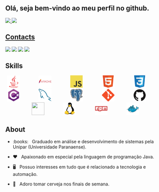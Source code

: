 ## Olá, seja bem-vindo ao meu perfil no github.
 <div>
  <a href="https://github.com/juliosfro">
  <img height="180em" src="https://github-readme-stats.vercel.app/api?username=juliosfro&show_icons=true&theme=dracula&include_all_commits=true&count_private=true"/>
  <img height="180em" src="https://github-readme-stats.vercel.app/api/top-langs/?username=rafaballerini&layout=compact&langs_count=8&theme=dracula"/>
<div>

## Contacts  
  <div style="display: inline_block">
  <a href = "mailto: juliosfro@gmail.com"><img src="https://img.shields.io/badge/-Gmail-%23EA4335?style=for-the-badge&logo=gmail&logoColor=white" target="_blank"></a>
  <a href="https://www.linkedin.com/in/juliosfro" target="_blank"><img src="https://img.shields.io/badge/-LinkedIn-%230077B5?style=for-the-badge&logo=linkedin&logoColor=white" target="_blank"></a>
  <a href="https://www.youtube.com/channel/UCSzUVqVLFflM4zbk4EtlYcg" target="_blank"><img src="https://img.shields.io/badge/-Youtube-%23333?style=for-the-badge&logo=youtube&logoColor=white" target="_blank"></a>
  <a href="https://instagram.com/juliosfro" target="_blank"><img src="https://img.shields.io/badge/-Instagram-%23E4405F?style=for-the-badge&logo=instagram&logoColor=white" target="_blank"></a>
</div>

## Skills
<p align="center">
    <img height="40" width="40" src="https://raw.githubusercontent.com/devicons/devicon/master/icons/java/java-plain.svg">
    &nbsp;&nbsp;&nbsp;&nbsp;&nbsp;&nbsp;&nbsp;&nbsp;&nbsp;&nbsp;&nbsp;&nbsp;&nbsp;
    <img height="40" width="40" src="https://raw.githubusercontent.com/devicons/devicon/master/icons/apache/apache-original-wordmark.svg">
    &nbsp;&nbsp;&nbsp;&nbsp;&nbsp;&nbsp;&nbsp;&nbsp;&nbsp;&nbsp;&nbsp;&nbsp;&nbsp;
    <img height="40" width="40" src="https://raw.githubusercontent.com/devicons/devicon/master/icons/javascript/javascript-original.svg">
    &nbsp;&nbsp;&nbsp;&nbsp;&nbsp;&nbsp;&nbsp;&nbsp;&nbsp;&nbsp;&nbsp;&nbsp;&nbsp;
    <img height="40" width="40" src="https://raw.githubusercontent.com/devicons/devicon/master/icons/html5/html5-original.svg">
    &nbsp;&nbsp;&nbsp;&nbsp;&nbsp;&nbsp;&nbsp;&nbsp;&nbsp;&nbsp;&nbsp;&nbsp;&nbsp;
    <img height="40" width="40" src="https://raw.githubusercontent.com/devicons/devicon/master/icons/css3/css3-original.svg">
    &nbsp;&nbsp;&nbsp;&nbsp;&nbsp;&nbsp;&nbsp;&nbsp;&nbsp;&nbsp;&nbsp;&nbsp;&nbsp;
    <img height="40" width="40" src="https://raw.githubusercontent.com/devicons/devicon/master/icons/csharp/csharp-original.svg">
    &nbsp;&nbsp;&nbsp;&nbsp;&nbsp;&nbsp;&nbsp;&nbsp;&nbsp;&nbsp;&nbsp;&nbsp;&nbsp;
    <img height="40" width="40" src="https://raw.githubusercontent.com/devicons/devicon/master/icons/mysql/mysql-original.svg">
    &nbsp;&nbsp;&nbsp;&nbsp;&nbsp;&nbsp;&nbsp;&nbsp;&nbsp;&nbsp;&nbsp;&nbsp;&nbsp;
    <img height="40" width="40" src="https://raw.githubusercontent.com/devicons/devicon/master/icons/postgresql/postgresql-original.svg">
    &nbsp;&nbsp;&nbsp;&nbsp;&nbsp;&nbsp;&nbsp;&nbsp;&nbsp;&nbsp;&nbsp;&nbsp;&nbsp;
    <img height="40" width="40" src="https://raw.githubusercontent.com/devicons/devicon/master/icons/git/git-original.svg">
    &nbsp;&nbsp;&nbsp;&nbsp;&nbsp;&nbsp;&nbsp;&nbsp;&nbsp;&nbsp;&nbsp;&nbsp;&nbsp;
    <img height="40" width="40" src="https://raw.githubusercontent.com/devicons/devicon/master/icons/github/github-original.svg">
    &nbsp;&nbsp;&nbsp;&nbsp;&nbsp;&nbsp;&nbsp;&nbsp;&nbsp;&nbsp;&nbsp;&nbsp;&nbsp;
    <img height="40" width="40" src="https://www.vectorlogo.zone/logos/springio/springio-icon.svg">
    &nbsp;&nbsp;&nbsp;&nbsp;&nbsp;&nbsp;&nbsp;&nbsp;&nbsp;&nbsp;&nbsp;&nbsp;&nbsp;
    <img height="40" width="40" src="https://raw.githubusercontent.com/devicons/devicon/master/icons/linux/linux-original.svg">
    &nbsp;&nbsp;&nbsp;&nbsp;&nbsp;&nbsp;&nbsp;&nbsp;&nbsp;&nbsp;&nbsp;&nbsp;&nbsp;
    <img height="40" width="40" src="https://raw.githubusercontent.com/devicons/devicon/master/icons/npm/npm-original-wordmark.svg">
    &nbsp;&nbsp;&nbsp;&nbsp;&nbsp;&nbsp;&nbsp;&nbsp;&nbsp;&nbsp;&nbsp;&nbsp;&nbsp;
    <img height="40" width="40" src="https://raw.githubusercontent.com/devicons/devicon/master/icons/docker/docker-original.svg"> 
</p>

## About

- <p> :books: &nbsp  Graduado em análise e desenvolvimento de sistemas pela Unipar (Universidade Paranaense). </p>
- <p> ❤️ &nbsp  Apaixonado em especial pela linguagem de programação Java. </p>
- <p> 🖥️ &nbsp  Possuo interesses em tudo que é relacionado a tecnologia e automação. </p>
- <p> 🍻 &nbsp  Adoro tomar cerveja nos finais de semana. </p>
